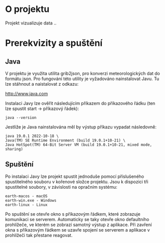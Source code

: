 # O projektu

Projekt vizualizuje data ..

# Prerekvizity a spuštění 

## Java
V projektu je využita utilita grib2json, pro konverzi meteorologických dat do formátu json. Pro fungování této utility je vyžadováno nainstalovat Javu. Tu lze stáhnout a naistalovat z odkazu:

http://www.java.com

Instalaci Javy lze ověřit následujícím příkazem do příkazového řádku (ten lze spustit start -> příkazový řádek):

    java --version

Jestliže je Java nainstalována měl by výstup příkazu vypadat následovně:

    java 19.0.1 2022-10-18 \
    Java(TM) SE Runtime Environment (build 19.0.1+10-21) \
    Java HotSpot(TM) 64-Bit Server VM (build 19.0.1+10-21, mixed mode, sharing)
  
## Spuštění
Po instalaci Javy lze projekt spustit jednoduše pomocí příslušeného spustitelného souboru v kořenové složce projektu. Jsou k dispozici tři spustitelné soubory, v závislosti na opračním systému:

    earth-macos - macOS
    earth-win.exe - Windows
    earth-linux - Linux

Po spuštění se otevře okno s příkazovým řádkem, které zobrazuje komunikaci se serverem. Automaticky se taky otevře okno defaultního prohlížeče, ve kterém se zobrazí samotný výstup z aplikace. Při zavření okna s příkazovým řádkem se uzavře spojení se serverem a aplikace v prohlížeči tak přestane reagovat. 